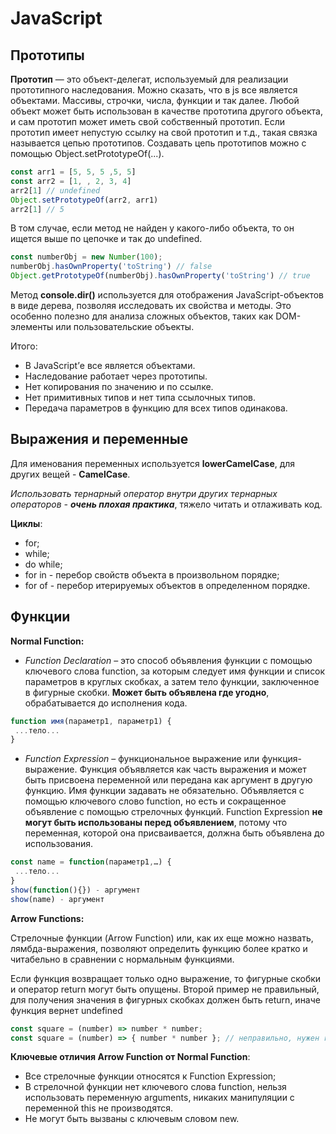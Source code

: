 # JavaScript 

## Прототипы

**Прототип** — это объект-делегат, используемый для реализации прототипного наследования. Можно сказать, что в js все является объектами. Массивы, строчки, числа, функции и так далее. Любой объект может быть использован в качестве прототипа другого объекта, и сам прототип может иметь свой собственный прототип. Если прототип имеет непустую ссылку на свой прототип и т.д., такая связка называется цепью прототипов.
Создавать цепь прототипов можно с помощью Object.setPrototypeOf(...).
```js
const arr1 = [5, 5, 5 ,5, 5]
const arr2 = [1, , 2, 3, 4]
arr2[1] // undefined
Object.setPrototypeOf(arr2, arr1)
arr2[1] // 5
```

В том случае, если метод не найден у какого-либо объекта, то он ищется выше по цепочке и так до undefined.
```js
const numberObj = new Number(100);
numberObj.hasOwnProperty('toString') // false
Object.getPrototypeOf(numberObj).hasOwnProperty('toString') // true
```

Метод **console.dir()** используется для отображения JavaScript-объектов в виде дерева, позволяя исследовать их свойства и методы. Это особенно полезно для анализа сложных объектов, таких как DOM-элементы или пользовательские объекты.

Итого:
* В JavaScript’е все является объектами.
* Наследование работает через прототипы.
* Нет копирования по значению и по ссылке.
* Нет примитивных типов и нет типа ссылочных типов.
* Передача параметров в функцию для всех типов одинакова.


## Выражения и переменные

Для именования переменных используется **lowerCamelCase**, для других вещей - **CamelCase**.

*Использовать тернарный оператор внутри других тернарных операторов - **очень плохая практика***, тяжело читать и отлаживать код.

**Циклы**:
* for;
* while;
* do while;
* for in - перебор свойств объекта в произвольном порядке;
* for of - перебор итерируемых объектов в определенном порядке.

## Функции

**Normal Function:**

- *Function Declaration* – это способ объявления функции с помощью ключевого слова function, за которым следует имя функции и список параметров в круглых скобках, а затем тело функции, заключенное в фигурные скобки.
**Может быть объявлена где угодно**, обрабатывается до исполнения кода.

```js
function имя(параметр1, параметр1) {
 ...тело...
}
```

- *Function Expression* – функциональное выражение или функция-выражение. Функция объявляется как часть выражения и может быть присвоена переменной или передана как аргумент в другую функцию. Имя функции задавать не обязательно. Объявляется с помощью ключевого слово function, но есть и сокращенное объявление с помощью стрелочных функций.
Function Expression **не могут быть использованы перед объявлением**, потому что переменная, которой она присваивается, должна быть объявлена до использования.

```js
const name = function(параметр1,…) {
 ...тело...
}
show(function(){}) - аргумент
show(name) - аргумент
```

**Arrow Functions:**

Стрелочные функции (Arrow Function) или, как их еще можно назвать, лямбда-выражения, позволяют определить функцию более кратко и читабельно в сравнении с нормальным функциями.

Если функция возвращает только одно выражение, то фигурные скобки и оператор return могут быть опущены.
Второй пример не правильный, для получения значения в фигурных скобках должен быть return, иначе функция вернет undefined

```js
const square = (number) => number * number;
const square = (number) => { number * number }; // неправильно, нужен return если есть {}
```

**Ключевые отличия Arrow Function от Normal Function**:
* Все стрелочные функции относятся к Function Expression;
* В стрелочной функции нет ключевого слова function, нельзя использовать переменную arguments, никаких манипуляции с переменной this не производятся.
* Не могут быть вызваны с ключевым словом new.
